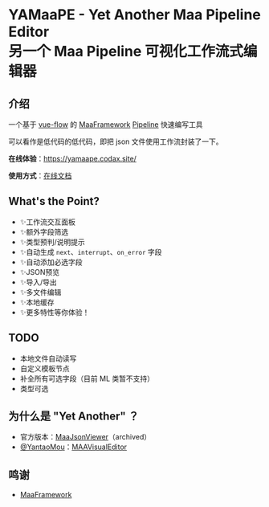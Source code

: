 # YAMaaPE - Yet Another Maa Pipeline Editor<br/>另一个 Maa Pipeline 可视化工作流式编辑器

## 介绍

一个基于 [vue-flow](https://github.com/bcakmakoglu/vue-flow) 的 [MaaFramework](https://github.com/MaaXYZ/MaaFramework) [Pipeline](https://github.com/MaaXYZ/MaaFramework/blob/main/docs/zh_cn/3.1-%E4%BB%BB%E5%8A%A1%E6%B5%81%E6%B0%B4%E7%BA%BF%E5%8D%8F%E8%AE%AE.md) 快速编写工具

可以看作是低代码的低代码，即把 json 文件使用工作流封装了一下。

**在线体验**：https://yamaape.codax.site/

**使用方式**：[在线文档](./docs/guide.md)
    
## What's the Point?

- ✨工作流交互面板
- ✨额外字段筛选
- ✨类型预判/说明提示
- ✨自动生成 `next`、`interrupt`、`on_error` 字段
- ✨自动添加必选字段
- ✨JSON预览
- ✨导入/导出
- ✨多文件编辑
- ✨本地缓存
- ✨更多特性等你体验！

## TODO

- 本地文件自动读写
- 自定义模板节点
- 补全所有可选字段（目前 ML 类暂不支持）
- 类型可选

## 为什么是 "Yet Another" ？

- 官方版本：[MaaJsonViewer](https://github.com/MaaXYZ/MaaJsonViewer)（archived）
- [@YantaoMou](https://github.com/YantaoMou)：[MAAVisualEditor](https://github.com/YantaoMou/MAAVisualEditor)

## 鸣谢

- [MaaFramework](https://github.com/MaaXYZ/MaaFramework)
